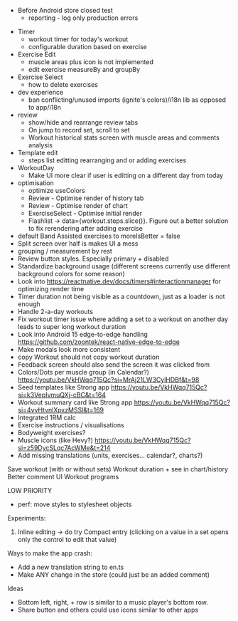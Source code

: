 - Before Android store closed test
  - reporting - log only production errors

* Timer
  - workout timer for today's workout
  - configurable duration based on exercise
* Exercise Edit
  - muscle areas plus icon is not implemented
  - edit exercise measureBy and groupBy
* Exercise Select
  - how to delete exercises
* dev experience
  - ban conflicting/unused imports (ignite's colors)/i18n lib as opposed to app/i18n
* review
  - show/hide and rearrange review tabs
  - On jump to record set, scroll to set
  - Workout historical stats screen with muscle areas and comments analysis
* Template edit
  - steps list editting rearranging and or adding exercises
* WorkoutDay
  - Make UI more clear if user is editting on a different day from today
* optimisation
  - optimize useColors
  - Review - Optimise render of history tab
  - Review - Optimise render of chart
  - ExerciseSelect - Optimise initial render
  - Flashlist -> data={workout.steps.slice()}. Figure out a better solution to fix rerendering after adding exercise
* default Band Assisted exercises to moreIsBetter = false
* Split screen over half is makes UI a mess
* grouping / measurement by rest
* Review button styles. Especially primary + disabled
* Standardize background usage (different screens currently use different background colors for some reason)
* Look into https://reactnative.dev/docs/timers#interactionmanager for optimizing render time
* Timer duration not being visible as a countdown, just as a loader is not enough
* Handle 2-a-day workouts
* Fix workout timer issue where adding a set to a workout on another day leads to super long workout duration
* Look into Android 15 edge-to-edge handling https://github.com/zoontek/react-native-edge-to-edge
* Make modals look more consistent
* copy Workout should not copy workout duration
* Feedback screen should also send the screen it was clicked from
* Colors/Dots per muscle group (in Calendar?) https://youtu.be/VkHWqq715Qc?si=MrAj21LW3CylHDBf&t=98
* Seed templates like Strong app https://youtu.be/VkHWqq715Qc?si=k3VepIvmuQXj-cBC&t=164
* Workout summary card like Strong app https://youtu.be/VkHWqq715Qc?si=4vyHtvnlXpxzMSSl&t=169
* Integrated 1RM calc
* Exercise instructions / visualisations
* Bodyweight exercises?
* Muscle icons (like Hevy?) https://youtu.be/VkHWqq715Qc?si=z59DycSLqc7AcWMe&t=214
* Add missing translations (units, exercises... calendar?, charts?)

Save workout (with or without sets)
Workout duration + see in chart/history
Better comment UI
Workout programs

LOW PRIORITY

- perf: move styles to stylesheet objects

Experiments:

1. Inline editing -> do try
   Compact entry (clicking on a value in a set opens only the control to edit that value)

Ways to make the app crash:

- Add a new translation string to en.ts
- Make ANY change in the store (could just be an added comment)

Ideas

- Bottom left, right, + row is similar to a music player's bottom row.
- Share button and others could use icons similar to other apps
